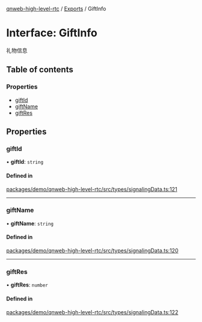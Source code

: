 [qnweb-high-level-rtc](../README.md) / [Exports](../modules.md) / GiftInfo

# Interface: GiftInfo

礼物信息

## Table of contents

### Properties

- [giftId](GiftInfo.md#giftid)
- [giftName](GiftInfo.md#giftname)
- [giftRes](GiftInfo.md#giftres)

## Properties

### giftId

• **giftId**: `string`

#### Defined in

[packages/demo/qnweb-high-level-rtc/src/types/signalingData.ts:121](https://github.com/Spencer17x/solutions/blob/84e2f808/Frontend/front-end-solutions/packages/demo/qnweb-high-level-rtc/src/types/signalingData.ts#L121)

___

### giftName

• **giftName**: `string`

#### Defined in

[packages/demo/qnweb-high-level-rtc/src/types/signalingData.ts:120](https://github.com/Spencer17x/solutions/blob/84e2f808/Frontend/front-end-solutions/packages/demo/qnweb-high-level-rtc/src/types/signalingData.ts#L120)

___

### giftRes

• **giftRes**: `number`

#### Defined in

[packages/demo/qnweb-high-level-rtc/src/types/signalingData.ts:122](https://github.com/Spencer17x/solutions/blob/84e2f808/Frontend/front-end-solutions/packages/demo/qnweb-high-level-rtc/src/types/signalingData.ts#L122)
